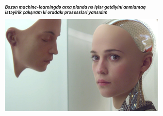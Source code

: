 _**Bəzən machine-learningdə arxa planda nə işlər getdiyini anmlamaq istəyirik çalışıram ki oradakı prosessləri yansıdım**_

![](https://github.com/muradaliyev88/Machine-learning/blob/master/aw.jpg)
